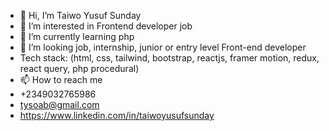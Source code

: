 - 👋 Hi, I’m Taiwo Yusuf Sunday
- 👀 I’m interested in Frontend developer job
- 🌱 I’m currently learning php
- 💞️ I’m looking job, internship, junior or entry level Front-end developer
- Tech stack: (html, css, tailwind, bootstrap, reactjs, framer motion, redux, react query, php procedural)
- 📫 How to reach me
-  +2349032765986
-  tysoab@gmail.com
-  https://www.linkedin.com/in/taiwoyusufsunday

<!---
tysoab/tysoab is a ✨ special ✨ repository because its `README.md` (this file) appears on your GitHub profile.
You can click the Preview link to take a look at your changes.
--->

